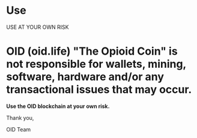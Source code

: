 # Use
USE AT YOUR OWN RISK

# OID (oid.life) "The Opioid Coin" is not responsible for wallets, mining, software, hardware and/or any transactional issues that may occur.
**Use the OID blockchain at your own risk.**

Thank you,

OID Team




